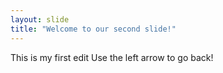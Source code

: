 ```yaml
---
layout: slide
title: "Welcome to our second slide!"
---
```

This is my first edit
Use the left arrow to go back!
